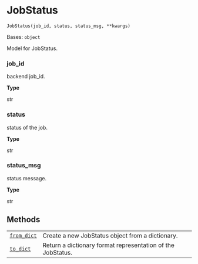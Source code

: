 # JobStatus

<span id="undefined" />

`JobStatus(job_id, status, status_msg, **kwargs)`

Bases: `object`

Model for JobStatus.

<span id="undefined" />

### job\_id

backend job\_id.

**Type**

str

<span id="undefined" />

### status

status of the job.

**Type**

str

<span id="undefined" />

### status\_msg

status message.

**Type**

str

## Methods

|                                                                                                                                                      |                                                             |
| ---------------------------------------------------------------------------------------------------------------------------------------------------- | ----------------------------------------------------------- |
| [`from_dict`](qiskit.providers.models.JobStatus.from_dict#qiskit.providers.models.JobStatus.from_dict "qiskit.providers.models.JobStatus.from_dict") | Create a new JobStatus object from a dictionary.            |
| [`to_dict`](qiskit.providers.models.JobStatus.to_dict#qiskit.providers.models.JobStatus.to_dict "qiskit.providers.models.JobStatus.to_dict")         | Return a dictionary format representation of the JobStatus. |
